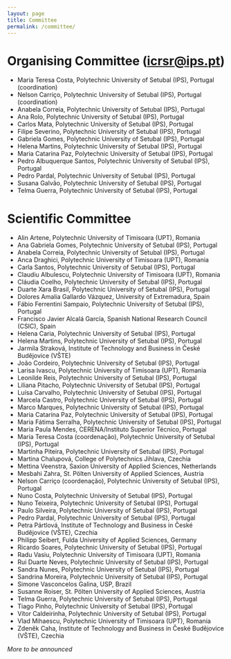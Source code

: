 ```yaml
---
layout: page
title: Committee
permalink: /committee/
---
```


# Organising Committee ([icrsr@ips.pt](mailto:icrsr@ips.pt))

- Maria Teresa Costa, Polytechnic University of Setubal (IPS), Portugal (coordination)
- Nelson Carriço, Polytechnic University of Setubal (IPS), Portugal (coordination)
- Anabela Correia, Polytechnic University of Setubal (IPS), Portugal
- Ana Rolo,  Polytechnic University of Setubal (IPS), Portugal
- Carlos Mata, Polytechnic University of Setubal (IPS), Portugal
- Filipe Severino, Polytechnic University of Setubal (IPS), Portugal
- Gabriela Gomes, Polytechnic University of Setubal (IPS), Portugal
- Helena Martins, Polytechnic University of Setubal (IPS), Portugal
- Maria Catarina Paz, Polytechnic University of Setubal (IPS), Portugal
- Pedro Albuquerque Santos, Polytechnic University of Setubal (IPS), Portugal
- Pedro Pardal, Polytechnic University of Setubal (IPS), Portugal
- Susana Galvão, Polytechnic University of Setubal (IPS), Portugal
- Telma Guerra, Polytechnic University of Setubal (IPS), Portugal

# Scientific Committee

- Alin Artene, Polytechnic University of Timisoara (UPT), Romania
- Ana Gabriela Gomes, Polytechnic University of Setubal (IPS), Portugal
- Anabela Correia, Polytechnic University of Setubal (IPS), Portugal
- Anca Draghici, Polytechnic University of Timisoara (UPT), Romania
- Carla Santos, Polytechnic University of Setubal (IPS), Portugal
- Claudiu Albulescu, Polytechnic University of Timisoara (UPT), Romania
- Cláudia Coelho, Polytechnic University of Setubal (IPS), Portugal
- Duarte Xara Brasil, Polytechnic University of Setubal (IPS), Portugal
- Dolores Amalia Gallardo Vázquez, University of Extremadura, Spain
- Fábio Ferrentini Sampaio, Polytechnic University of Setubal (IPS), Portugal
- Francisco Javier Alcalá García, Spanish National Research Council (CSIC), Spain
- Helena Caria, Polytechnic University of Setubal (IPS), Portugal
- Helena Martins, Polytechnic University of Setubal (IPS), Portugal
- Jarmila Straková, Institute of Technology and Business in České Budějovice (VŠTE)
- João Cordeiro, Polytechnic University of Setubal (IPS), Portugal
- Larisa Ivascu, Polytechnic University of Timisoara (UPT), Romania
- Leonilde Reis, Polytechnic University of Setubal (IPS), Portugal
- Liliana Pitacho, Polytechnic University of Setubal (IPS), Portugal
- Luísa Carvalho, Polytechnic University of Setubal (IPS), Portugal
- Marcela Castro, Polytechnic University of Setubal (IPS), Portugal
- Marco Marques, Polytechnic University of Setubal (IPS), Portugal
- Maria Catarina Paz, Polytechnic University of Setubal (IPS), Portugal
- Maria Fátima Serralha, Polytechnic University of Setubal (IPS), Portugal
- Maria Paula Mendes, CERENA/Instituto Superior Técnico, Portugal
- Maria Teresa Costa (coordenação), Polytechnic University of Setubal (IPS), Portugal
- Martinha Piteira, Polytechnic University of Setubal (IPS), Portugal
- Martina Chalupová, College of Polytechnics Jihlava, Czechia
- Mettina Veenstra, Saxion University of Applied Sciences, Netherlands
- Mesbahi Zahra, St. Pölten University of Applied Sciences, Austria
- Nelson Carriço (coordenação), Polytechnic University of Setubal (IPS), Portugal
- Nuno Costa, Polytechnic University of Setubal (IPS), Portugal
- Nuno Teixeira, Polytechnic University of Setubal (IPS), Portugal
- Paulo Silveira, Polytechnic University of Setubal (IPS), Portugal
- Pedro Pardal, Polytechnic University of Setubal (IPS), Portugal
- Petra Pártlová, Institute of Technology and Business in České Budějovice (VŠTE), Czechia
- Philipp Seibert, Fulda University of Applied Sciences, Germany
- Ricardo Soares, Polytechnic University of Setubal (IPS), Portugal
- Radu Vasiu, Polytechnic University of Timisoara (UPT), Romania
- Rui Duarte Neves, Polytechnic University of Setubal (IPS), Portugal
- Sandra Nunes, Polytechnic University of Setubal (IPS), Portugal
- Sandrina Moreira, Polytechnic University of Setubal (IPS), Portugal
- Simone Vasconcelos Galina, USP, Brazil
- Susanne Roiser, St. Pölten University of Applied Sciences, Austria
- Telma Guerra, Polytechnic University of Setubal (IPS), Portugal
- Tiago Pinho, Polytechnic University of Setubal (IPS), Portugal
- Vítor Caldeirinha, Polytechnic University of Setubal (IPS), Portugal
- Vlad Mihaescu, Polytechnic University of Timisoara (UPT), Romania
- Zdeněk Caha, Institute of Technology and Business in České Budějovice (VŠTE), Czechia

*More to be announced*
